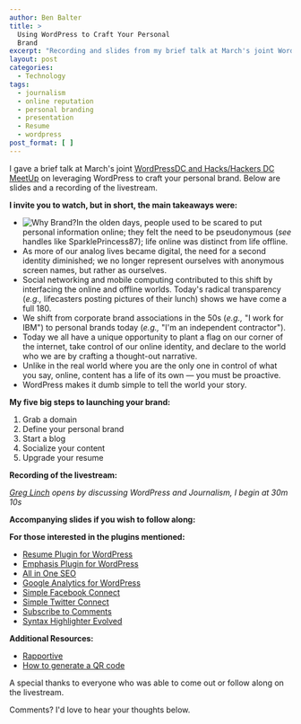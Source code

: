 ```yaml
---
author: Ben Balter
title: >
  Using WordPress to Craft Your Personal
  Brand
excerpt: "Recording and slides from my brief talk at March's joint WordCampDC and Hacks/Hackers DC MeetUp on leveraging WordPress to craft your personal brand."
layout: post
categories:
  - Technology
tags:
  - journalism
  - online reputation
  - personal branding
  - presentation
  - Resume
  - wordpress
post_format: [ ]
---
```

I gave a brief talk at March's joint [WordPressDC and Hacks/Hackers DC MeetUp][1] on leveraging WordPress to craft your personal brand. Below are slides and a recording of the livestream.

**I invite you to watch, but in short, the main takeaways were:**

*   ![Why Brand?][2]In the olden days, people used to be scared to put personal information online; they felt the need to be pseudonymous (*see* handles like SparklePrincess87); life online was distinct from life offline.
*   As more of our analog lives became digital, the need for a second identity diminished; we no longer represent ourselves with anonymous screen names, but rather as ourselves.
*   Social networking and mobile computing contributed to this shift by interfacing the online and offline worlds. Today's radical transparency (*e.g.,* lifecasters posting pictures of their lunch) shows we have come a full 180.
*   We shift from corporate brand associations in the 50s (*e.g.,* "I work for IBM") to personal brands today (*e.g.,* "I'm an independent contractor").
*   Today we all have a unique opportunity to plant a flag on our corner of the internet, take control of our online identity, and declare to the world who we are by crafting a thought-out narrative.
*   Unlike in the real world where you are the only one in control of what you say, online, content has a life of its own — you must be proactive.
*   WordPress makes it dumb simple to tell the world your story.

**My five big steps to launching your brand:**

1.  Grab a domain
2.  Define your personal brand
3.  Start a blog
4.  Socialize your content
5.  Upgrade your resume

**Recording of the livestream:**

*[Greg Linch][3] opens by discussing WordPress and Journalism, I begin at 30m 10s*



**Accompanying slides if you wish to follow along:**



**For those interested in the plugins mentioned:**

*   [Resume Plugin for WordPress][4]
*   [Emphasis Plugin for WordPress][5]
*   [All in One SEO][6]
*   [Google Analytics for WordPress][7]
*   [Simple Facebook Connect][8]
*   [Simple Twitter Connect][9]
*   [Subscribe to Comments][10]
*   [Syntax Highlighter Evolved][11]

**Additional Resources:**

*   [Rapportive][12]
*   [How to generate a QR code][13]

A special thanks to everyone who was able to come out or follow along on the livestream.

Comments? I'd love to hear your thoughts below.

[1]: http://www.meetup.com/wordpressdc/events/16178194/
[2]: http://ben.balter.com/wp-content/uploads/2011/03/branding-300x224.png "Why Brand?"
[3]: http://www.greglinch.com/
[4]: http://ben.balter.com/2010/09/12/wordpress-resume-plugin/ "WordPress Resume Plugin"
[5]: http://ben.balter.com/2011/01/11/wordpress-emphasis-plugin/ "WordPress Emphasis Plugin: Highlight and Permalink Text"
[6]: http://wordpress.org/extend/plugins/all-in-one-seo-pack/
[7]: http://yoast.com/wordpress/google-analytics/
[8]: http://ottopress.com/wordpress-plugins/simple-facebook-connect/
[9]: http://ottopress.com/wordpress-plugins/simple-twitter-connect/
[10]: http://wordpress.org/plugins/subscribe-to-comments/
[11]: http://wordpress.org/plugins/syntaxhighlighter/
[12]: http://rapportive.com/
[13]: http://thenextweb.com/socialmedia/2010/10/13/bit-ly-now-lets-you-add-qr-codes-to-links-in-seconds/
